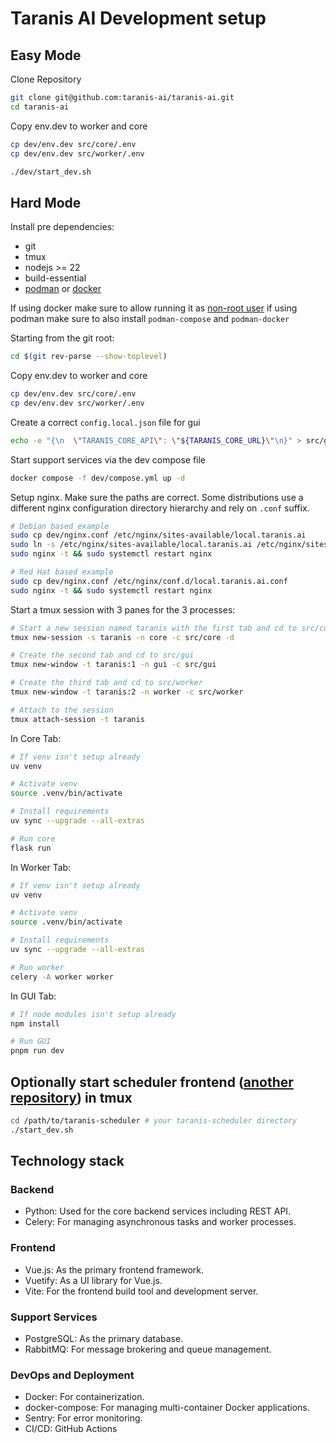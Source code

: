 # Taranis AI Development setup

## Easy Mode

Clone Repository

```bash
git clone git@github.com:taranis-ai/taranis-ai.git
cd taranis-ai
```


Copy env.dev to worker and core

```bash
cp dev/env.dev src/core/.env
cp dev/env.dev src/worker/.env
```

```bash
./dev/start_dev.sh
```

## Hard Mode

Install pre dependencies:

* git
* tmux
* nodejs >= 22
* build-essential
* [podman](https://podman.io/docs/installation) or [docker](https://docs.docker.com/engine/install/)

If using docker make sure to allow running it as [non-root user](https://docs.docker.com/engine/install/linux-postinstall/)
if using podman make sure to also install `podman-compose` and `podman-docker`

Starting from the git root:

```bash
cd $(git rev-parse --show-toplevel)
```

Copy env.dev to worker and core

```bash
cp dev/env.dev src/core/.env
cp dev/env.dev src/worker/.env
```

Create a correct `config.local.json` file for gui
```bash
echo -e "{\n  \"TARANIS_CORE_API\": \"${TARANIS_CORE_URL}\"\n}" > src/gui/public/config.local.json
```

Start support services via the dev compose file

```bash
docker compose -f dev/compose.yml up -d
```

Setup nginx.
Make sure the paths are correct. Some distributions use a different nginx configuration directory hierarchy and rely on `.conf` suffix.
```bash
# Debian based example
sudo cp dev/nginx.conf /etc/nginx/sites-available/local.taranis.ai
sudo ln -s /etc/nginx/sites-available/local.taranis.ai /etc/nginx/sites-enabled/local.taranis.ai
sudo nginx -t && sudo systemctl restart nginx

# Red Hat based example
sudo cp dev/nginx.conf /etc/nginx/conf.d/local.taranis.ai.conf
sudo nginx -t && sudo systemctl restart nginx
```

Start a tmux session with 3 panes for the 3 processes:
```bash
# Start a new session named taranis with the first tab and cd to src/core
tmux new-session -s taranis -n core -c src/core -d

# Create the second tab and cd to src/gui
tmux new-window -t taranis:1 -n gui -c src/gui

# Create the third tab and cd to src/worker
tmux new-window -t taranis:2 -n worker -c src/worker

# Attach to the session
tmux attach-session -t taranis
```

In Core Tab:

```bash
# If venv isn't setup already
uv venv

# Activate venv
source .venv/bin/activate

# Install requirements
uv sync --upgrade --all-extras

# Run core
flask run
```

In Worker Tab:

```bash
# If venv isn't setup already
uv venv

# Activate venv
source .venv/bin/activate

# Install requirements
uv sync --upgrade --all-extras

# Run worker
celery -A worker worker
```

In GUI Tab:

```bash
# If node modules isn't setup already
npm install

# Run GUI
pnpm run dev
```

## Optionally start scheduler frontend ([another repository](https://github.com/taranis-ai/taranis-scheduler)) in tmux

```bash
cd /path/to/taranis-scheduler # your taranis-scheduler directory
./start_dev.sh
```


## Technology stack

### Backend

* Python: Used for the core backend services including REST API.
* Celery: For managing asynchronous tasks and worker processes.

### Frontend

* Vue.js: As the primary frontend framework.
* Vuetify: As a UI library for Vue.js.
* Vite: For the frontend build tool and development server.

### Support Services

* PostgreSQL: As the primary database.
* RabbitMQ: For message brokering and queue management.

### DevOps and Deployment

* Docker: For containerization.
* docker-compose: For managing multi-container Docker applications.
* Sentry: For error monitoring.
* CI/CD: GitHub Actions
